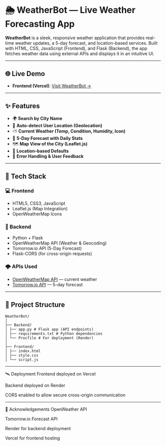 # 🌦️ WeatherBot — Live Weather Forecasting App

**WeatherBot** is a sleek, responsive weather application that provides real-time weather updates, a 5-day forecast, and location-based services. Built with HTML, CSS, JavaScript (Frontend), and Flask (Backend), the app fetches weather data using external APIs and displays it in an intuitive UI.


---

## 🌐 Live Demo

- **Frontend (Vercel)**: [Visit WeatherBot →](https://live-weather-bot.vercel.app/)

---


## ✨ Features

- 🌍 **Search by City Name**
- 📍 **Auto-detect User Location (Geolocation)**
- ⛅ **Current Weather (Temp, Condition, Humidity, Icon)**
- 📅 **5-Day Forecast with Daily Stats**
- 🗺️ **Map View of the City (Leaflet.js)**
- 🧭 **Location-based Defaults**
- 🧪 **Error Handling & User Feedback**


---


## 🧰 Tech Stack

### 💻 Frontend
- HTML5, CSS3, JavaScript
- Leaflet.js (Map Integration)
- OpenWeatherMap Icons

### 🧪 Backend
- Python + Flask
- OpenWeatherMap API (Weather & Geocoding)
- Tomorrow.io API (5-Day Forecast)
- Flask-CORS (for cross-origin requests)

### 🌩️ APIs Used
- [OpenWeatherMap API](https://openweathermap.org/api) — current weather
- [Tomorrow.io API](https://www.tomorrow.io/weather-api/) — 5-day forecast

---


## 📁 Project Structure
```
WeatherBot/
│
├── Backend/
│ ├── app.py # Flask app (API endpoints)
│ ├── requirements.txt # Python dependencies
│ └── Procfile # For deployment (Render)
│
├── Frontend/
│ ├── index.html
│ ├── style.css
│ └── script.js
```

---


🛰️ Deployment
Frontend deployed on Vercel

Backend deployed on Render

CORS enabled to allow secure cross-origin communication


---



🙌 Acknowledgements
OpenWeather API

Tomorrow.io Forecast API

Render for backend deployment

Vercel for frontend hosting

